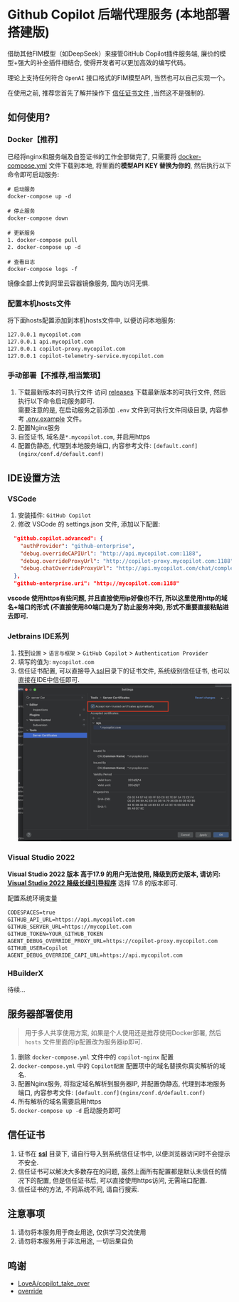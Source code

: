 # Github Copilot 后端代理服务 (本地部署搭建版)

借助其他FIM模型（如DeepSeek）来接管GitHub Copilot插件服务端, 廉价的模型+强大的补全插件相结合, 使得开发者可以更加高效的编写代码。   

理论上支持任何符合 `OpenAI` 接口格式的FIM模型API, 当然也可以自己实现一个。  

在使用之前, 推荐您首先了解并操作下 [信任证书文件](https://gitee.com/ripperTs/github-copilot-proxies#%E4%BF%A1%E4%BB%BB%E8%AF%81%E4%B9%A6) ,当然这不是强制的.

## 如何使用?
### Docker【推荐】
已经将nginx和服务端及自签证书的工作全部做完了, 只需要将 [docker-compose.yml](docker-compose.yml) 文件下载到本地, 将里面的**模型API KEY 替换为你的**, 然后执行以下命令即可启动服务:
```shell
# 启动服务
docker-compose up -d

# 停止服务
docker-compose down

# 更新服务
1. docker-compose pull
2. docker-compose up -d

# 查看日志
docker-compose logs -f
```
镜像全部上传到阿里云容器镜像服务, 国内访问无惧.   

### 配置本机hosts文件
将下面hosts配置添加到本机hosts文件中, 以便访问本地服务:
```
127.0.0.1 mycopilot.com
127.0.0.1 api.mycopilot.com
127.0.0.1 copilot-proxy.mycopilot.com
127.0.0.1 copilot-telemetry-service.mycopilot.com
```

### 手动部署【不推荐,相当繁琐】
1. 下载最新版本的可执行文件
访问 [releases](https://gitee.com/ripperTs/github-copilot-proxies/releases) 下载最新版本的可执行文件, 然后执行以下命令启动服务即可.  
需要注意的是, 在启动服务之前添加 `.env` 文件到可执行文件同级目录, 内容参考 [.env.example](.env.example) 文件。  
2. 配置Nginx服务
3. 自签证书, 域名是`*.mycopilot.com`, 并启用https
4. 配置伪静态, 代理到本地服务端口, 内容参考文件: `[default.conf](nginx/conf.d/default.conf)`


## IDE设置方法
### VSCode
1. 安装插件: `GitHub Copilot`
2. 修改 VSCode 的 settings.json 文件, 添加以下配置:
```json
  "github.copilot.advanced": {
    "authProvider": "github-enterprise",
    "debug.overrideCAPIUrl": "http://api.mycopilot.com:1188",
    "debug.overrideProxyUrl": "http://copilot-proxy.mycopilot.com:1188",
    "debug.chatOverrideProxyUrl": "http://api.mycopilot.com/chat/completions:1188"
  },
  "github-enterprise.uri": "http://mycopilot.com:1188"
```
**vscode 使用https有些问题, 并且直接使用ip好像也不行, 所以这里使用http的域名+端口的形式 (不直接使用80端口是为了防止服务冲突), 形式不重要直接粘贴进去即可.**

### Jetbrains IDE系列
1. 找到`设置` > `语言与框架` > `GitHub Copilot` > `Authentication Provider`
2. 填写的值为: `mycopilot.com`
3. 信任证书配置, 可以直接导入[ssl](nginx/ssl)目录下的证书文件, 系统级别信任证书, 也可以直接在IDE中信任即可.
![Xnip2024-09-14_13-08-17.png](docs/Xnip2024-09-14_13-08-17.png)

### Visual Studio 2022
**Visual Studio 2022 版本 高于17.9 的用户无法使用, 降级到历史版本, 请访问: [Visual Studio 2022 降级长绿引导程序](https://learn.microsoft.com/zh-cn/visualstudio/releases/2022/release-history#evergreen-bootstrappers)** 选择 17.8 的版本即可.   

配置系统环境变量
```shell
CODESPACES=true
GITHUB_API_URL=https://api.mycopilot.com
GITHUB_SERVER_URL=https://mycopilot.com
GITHUB_TOKEN=YOUR_GITHUB_TOKEN
AGENT_DEBUG_OVERRIDE_PROXY_URL=https://copilot-proxy.mycopilot.com
GITHUB_USER=Copilot
AGENT_DEBUG_OVERRIDE_CAPI_URL=https://api.mycopilot.com
```

### HBuilderX
待续...

## 服务器部署使用
> 用于多人共享使用方案, 如果是个人使用还是推荐使用Docker部署, 然后 `hosts` 文件里面的ip配置改为服务器ip即可.

1. 删除 `docker-compose.yml` 文件中的 `copilot-nginx` 配置
2. `docker-compose.yml` 中的 `Copilot配置` 配置项中的域名替换你真实解析的域名.
3. 配置Nginx服务, 将指定域名解析到服务器IP, 并配置伪静态, 代理到本地服务端口, 内容参考文件: `[default.conf](nginx/conf.d/default.conf)`
4. 所有解析的域名需要启用https
5. `docker-compose up -d` 启动服务即可

## 信任证书
1. 证书在 **[ssl](nginx/ssl)** 目录下, 请自行导入到系统信任证书中, 以便浏览器访问时不会提示不安全.
2. 信任证书可以解决大多数存在的问题, 虽然上面所有配置都是默认未信任的情况下的配置, 但是信任证书后, 可以直接使用https访问, 无需端口配置.
3. 信任证书的方法, 不同系统不同, 请自行搜索.

## 注意事项
1. 请勿将本服务用于商业用途, 仅供学习交流使用
2. 请勿将本服务用于非法用途, 一切后果自负

## 鸣谢
- [LoveA/copilot_take_over](https://gitee.com/LoveA/copilot_take_over)
- [override](https://github.com/linux-do/override)
